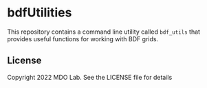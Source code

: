 # bdfUtilities

This repository contains a command line utility called `bdf_utils` that
provides useful functions for working with BDF grids.

## License

Copyright 2022 MDO Lab. See the LICENSE file for details
